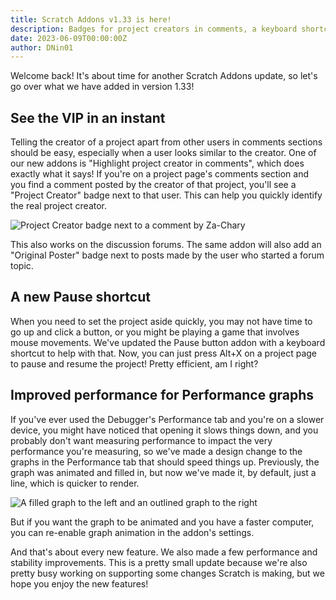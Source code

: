 ```yaml
---
title: Scratch Addons v1.33 is here!
description: Badges for project creators in comments, a keyboard shortcut for pausing, and more!
date: 2023-06-09T00:00:00Z
author: DNin01
---
```


Welcome back! It's about time for another Scratch Addons update, so let's go over what we have added in version 1.33!

## See the VIP in an instant

Telling the creator of a project apart from other users in comments sections should be easy, especially when a user looks similar to the creator. One of our new addons is "Highlight project creator in comments", which does exactly what it says! If you're on a project page's comments section and you find a comment posted by the creator of that project, you'll see a "Project Creator" badge next to that user. This can help you quickly identify the real project creator.

![Project Creator badge next to a comment by Za-Chary](/assets/img/blog/v1-33-released/creator-badge-comments.png)

This also works on the discussion forums. The same addon will also add an "Original Poster" badge next to posts made by the user who started a forum topic.

## A new Pause shortcut

When you need to set the project aside quickly, you may not have time to go up and click a button, or you might be playing a game that involves mouse movements. We've updated the Pause button addon with a keyboard shortcut to help with that. Now, you can just press Alt+X on a project page to pause and resume the project! Pretty efficient, am I right?

## Improved performance for Performance graphs

If you've ever used the Debugger's Performance tab and you're on a slower device, you might have noticed that opening it slows things down, and you probably don't want measuring performance to impact the very performance you're measuring, so we've made a design change to the graphs in the Performance tab that should speed things up. Previously, the graph was animated and filled in, but now we've made it, by default, just a line, which is quicker to render.

![A filled graph to the left and an outlined graph to the right](/assets/img/blog/v1-33-released/graph-fill-vs-line.png)

But if you want the graph to be animated and you have a faster computer, you can re-enable graph animation in the addon's settings.

And that's about every new feature. We also made a few performance and stability improvements. This is a pretty small update because we're also pretty busy working on supporting some changes Scratch is making, but we hope you enjoy the new features!
